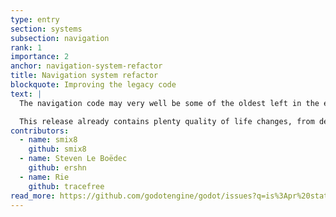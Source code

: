 ```yaml
---
type: entry
section: systems
subsection: navigation
rank: 1
importance: 2
anchor: navigation-system-refactor
title: Navigation system refactor
blockquote: Improving the legacy code
text: |
  The navigation code may very well be some of the oldest left in the engine's codebase. Therefore the navigation team has taken up the task to clean up thoroughly and add improvements to outdated areas.

  This release already contains plenty quality of life changes, from debug indicators to show the direction of navigation links, to supporting the obstactle node's transform, and more. In general, navigation features are going to be faster, in no small part due to the pathfinding queries now using a new internal heap structure.
contributors:
  - name: smix8
    github: smix8
  - name: Steven Le Boëdec
    github: ershn
  - name: Rie
    github: tracefree
read_more: https://github.com/godotengine/godot/issues?q=is%3Apr%20state%3Amerged%20100129%2085965%2096730%20101010
---
```

